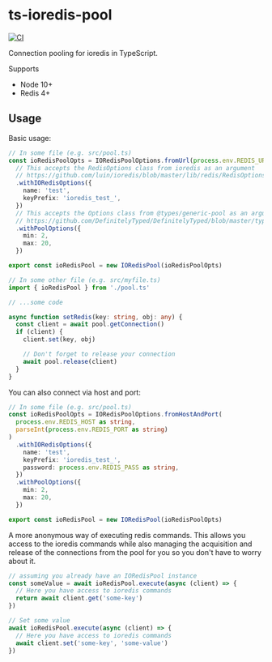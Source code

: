 # ts-ioredis-pool

[![CI](https://github.com/StephenMP/ts-ioredis-pool/actions/workflows/CI.yaml/badge.svg?branch=main&event=push)](https://github.com/StephenMP/ts-ioredis-pool/actions/workflows/CI.yaml)

Connection pooling for ioredis in TypeScript.

Supports
- Node 10+
- Redis 4+

## Usage

Basic usage:

```typescript
// In some file (e.g. src/pool.ts)
const ioRedisPoolOpts = IORedisPoolOptions.fromUrl(process.env.REDIS_URL as string)
  // This accepts the RedisOptions class from ioredis as an argument
  // https://github.com/luin/ioredis/blob/master/lib/redis/RedisOptions.ts
  .withIORedisOptions({
    name: 'test',
    keyPrefix: 'ioredis_test_',
  })
  // This accepts the Options class from @types/generic-pool as an argument
  // https://github.com/DefinitelyTyped/DefinitelyTyped/blob/master/types/generic-pool/index.d.ts#L36
  .withPoolOptions({
    min: 2,
    max: 20,
  })

export const ioRedisPool = new IORedisPool(ioRedisPoolOpts)

// In some other file (e.g. src/myfile.ts)
import { ioRedisPool } from './pool.ts'

// ...some code

async function setRedis(key: string, obj: any) {
  const client = await pool.getConnection()
  if (client) {
    client.set(key, obj)

    // Don't forget to release your connection
    await pool.release(client)
  }
}
```

You can also connect via host and port:

```typescript
// In some file (e.g. src/pool.ts)
const ioRedisPoolOpts = IORedisPoolOptions.fromHostAndPort(
  process.env.REDIS_HOST as string,
  parseInt(process.env.REDIS_PORT as string)
)
  .withIORedisOptions({
    name: 'test',
    keyPrefix: 'ioredis_test_',
    password: process.env.REDIS_PASS as string,
  })
  .withPoolOptions({
    min: 2,
    max: 20,
  })

export const ioRedisPool = new IORedisPool(ioRedisPoolOpts)
```

A more anonymous way of executing redis commands. This allows you access to the ioredis commands while also managing the acquisition and release of the connections from the pool for you so you don't have to worry about it.

```typescript
// assuming you already have an IORedisPool instance
const someValue = await ioRedisPool.execute(async (client) => {
  // Here you have access to ioredis commands
  return await client.get('some-key')
})

// Set some value
await ioRedisPool.execute(async (client) => {
  // Here you have access to ioredis commands
  await client.set('some-key', 'some-value')
})
```
